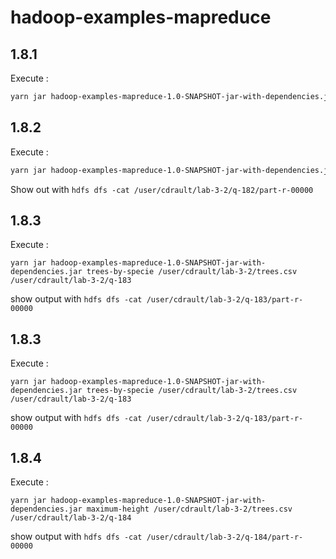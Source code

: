 # hadoop-examples-mapreduce

## 1.8.1

Execute : 
```sh
yarn jar hadoop-examples-mapreduce-1.0-SNAPSHOT-jar-with-dependencies.jar district /user/cdrault/lab-3-2/trees.csv /user/cdrault/lab-3-2/q181
```

## 1.8.2

Execute :

```sh
yarn jar hadoop-examples-mapreduce-1.0-SNAPSHOT-jar-with-dependencies.jar district /user/cdrault/lab-3-2/trees.csv /user/cdrault/lab-3-2/q-182
```

Show out with `hdfs dfs -cat /user/cdrault/lab-3-2/q-182/part-r-00000`

## 1.8.3

Execute :

```
yarn jar hadoop-examples-mapreduce-1.0-SNAPSHOT-jar-with-dependencies.jar trees-by-specie /user/cdrault/lab-3-2/trees.csv /user/cdrault/lab-3-2/q-183
```

show output with `hdfs dfs -cat /user/cdrault/lab-3-2/q-183/part-r-00000`

## 1.8.3

Execute :

```
yarn jar hadoop-examples-mapreduce-1.0-SNAPSHOT-jar-with-dependencies.jar trees-by-specie /user/cdrault/lab-3-2/trees.csv /user/cdrault/lab-3-2/q-183
```

show output with `hdfs dfs -cat /user/cdrault/lab-3-2/q-183/part-r-00000`

## 1.8.4

Execute :

```
yarn jar hadoop-examples-mapreduce-1.0-SNAPSHOT-jar-with-dependencies.jar maximum-height /user/cdrault/lab-3-2/trees.csv /user/cdrault/lab-3-2/q-184
```

show output with `hdfs dfs -cat /user/cdrault/lab-3-2/q-184/part-r-00000`